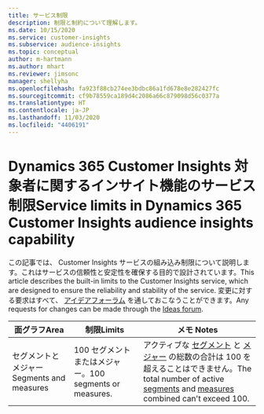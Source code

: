 ```yaml
---
title: サービス制限
description: 制限と制約について理解します。
ms.date: 10/15/2020
ms.service: customer-insights
ms.subservice: audience-insights
ms.topic: conceptual
author: m-hartmann
ms.author: mhart
ms.reviewer: jimsonc
manager: shellyha
ms.openlocfilehash: fa923f88cb274ee3bdbc86a1fd678e8e282427fc
ms.sourcegitcommit: cf9b78559ca189d4c2086a66c879098d56c0377a
ms.translationtype: HT
ms.contentlocale: ja-JP
ms.lasthandoff: 11/03/2020
ms.locfileid: "4406191"
---
```

# <a name="service-limits-in-dynamics-365-customer-insights-audience-insights-capability"></a><span data-ttu-id="62dd5-103">Dynamics 365 Customer Insights 対象者に関するインサイト機能のサービス制限</span><span class="sxs-lookup"><span data-stu-id="62dd5-103">Service limits in Dynamics 365 Customer Insights audience insights capability</span></span>

<span data-ttu-id="62dd5-104">この記事では、 Customer Insights サービスの組み込み制限について説明します。これはサービスの信頼性と安定性を確保する目的で設計されています。</span><span class="sxs-lookup"><span data-stu-id="62dd5-104">This article describes the built-in limits to the Customer Insights service, which are designed to ensure the reliability and stability of the service.</span></span> <span data-ttu-id="62dd5-105">変更に対する要求はすべて、 [アイデアフォーラム](https://go.microsoft.com/fwlink/?linkid=2074172) を通しておこなうことができます。</span><span class="sxs-lookup"><span data-stu-id="62dd5-105">Any requests for changes can be made through the [Ideas forum](https://go.microsoft.com/fwlink/?linkid=2074172).</span></span> 
 
| <span data-ttu-id="62dd5-106">面グラフ</span><span class="sxs-lookup"><span data-stu-id="62dd5-106">Area</span></span>  | <span data-ttu-id="62dd5-107">制限</span><span class="sxs-lookup"><span data-stu-id="62dd5-107">Limits</span></span>  | <span data-ttu-id="62dd5-108">メモ </span><span class="sxs-lookup"><span data-stu-id="62dd5-108">Notes</span></span> |
|-------------|---------------------------------------------------------------------|---------------------------------------------------------------------|
| <span data-ttu-id="62dd5-109">セグメントとメジャー</span><span class="sxs-lookup"><span data-stu-id="62dd5-109">Segments and measures</span></span> | <span data-ttu-id="62dd5-110">100 セグメントまたはメジャー。</span><span class="sxs-lookup"><span data-stu-id="62dd5-110">100 segments or measures.</span></span> | <span data-ttu-id="62dd5-111">アクティブな [セグメント](segments.md) と [メジャー](measures.md) の総数の合計は 100 を超えることはできません。</span><span class="sxs-lookup"><span data-stu-id="62dd5-111">The total number of active [segments](segments.md) and [measures](measures.md) combined can't exceed 100.</span></span>  |
